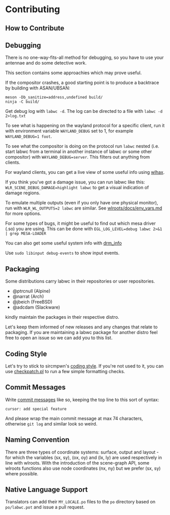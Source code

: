 # Contributing

## How to Contribute

## Debugging

There is no one-way-fits-all method for debugging, so you have to use your antennae and do some detective work.

This section contains some approachies which may prove useful.

If the compositor crashes, a good starting point is to produce a backtrace by building with ASAN/UBSAN:

```
meson -Db_sanitize=address,undefined build/
ninja -C build/
```

Get debug log with `labwc -d`. The log can be directed to a file with `labwc -d 2>log.txt`

To see what is happening on the wayland protocol for a specific client, run it with environment variable `WAYLAND_DEBUG` set to 1, for example `WAYLAND_DEBUG=1 foot`.

To see what the compositor is doing on the protocol run `labwc` nested (i.e. start labwc from a terminal in another instance of labwc or some other compositor) with `WAYLAND_DEBUG=server`. This filters out anything from clients.

For wayland clients, you can get a live view of some useful info using [wlhax](https://git.sr.ht/~kennylevinsen/wlhax).

If you think you've got a damage issue, you can run labwc like this: `WLR_SCENE_DEBUG_DAMAGE=highlight labwc` to get a visual indication of damage regions.

To emulate multiple outputs (even if you only have one physical monitor), run with `WLR_WL_OUTPUTS=2 labwc` are similar. See [wlroots/docs/env_vars.md](https://gitlab.freedesktop.org/wlroots/wlroots/-/blob/master/docs/env_vars.md) for more options.

For some types of bugs, it might be useful to find out which mesa driver (.so) you are using. This can be done with `EGL_LOG_LEVEL=debug labwc 2>&1 | grep MESA-LOADER`

You can also get some useful system info with [drm_info](https://github.com/ascent12/drm_info)

Use `sudo libinput debug-events` to show input events.

## Packaging

Some distributions carry labwc in their repositories or user repositories.

- @ptrcnull (Alpine)
- @narrat (Arch)
- @jbeich (FreeBSD)
- @adcdam (Slackware)

kindly maintain the packages in their respective distro.

Let's keep them informed of new releases and any changes that relate to packaging.
If you are maintaining a labwc package for another distro feel free to open an issue so we can add you to this list.

## Coding Style

Let's try to stick to sircmpwn's [coding style]. If you're not used to it, you
can use [checkpatch.pl] to run a few simple formatting checks.

## Commit Messages

Write [commit messages] like so, keeping the top line to this sort of syntax:

```
cursor: add special feature
```

And please wrap the main commit message at max 74 characters, otherwise `git log` and similar look so weird.

## Naming Convention

There are three types of coordinate systems: surface, output and layout - for
which the variables (sx, sy), (ox, oy) and (lx, ly) are used respectively in
line with wlroots.
With the introduction of the scene-graph API, some wlroots functions also use
node coordinates (nx, ny) but we prefer (sx, sy) where possible.

## Native Language Support

Translators can add their `MY_LOCALE.po` files to the `po` directory
based on `po/labwc.pot` and issue a pull request.


[coding style]: https://git.sr.ht/~sircmpwn/cstyle
[commit messages]: https://gitlab.freedesktop.org/wlroots/wlroots/-/blob/master/CONTRIBUTING.md#commit-messages 
[checkpatch.pl]: https://github.com/johanmalm/checkpatch.pl
